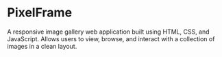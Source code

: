 # PixelFrame
A responsive image gallery web application built using HTML, CSS, and JavaScript. Allows users to view, browse, and interact with a collection of images in a clean layout.
